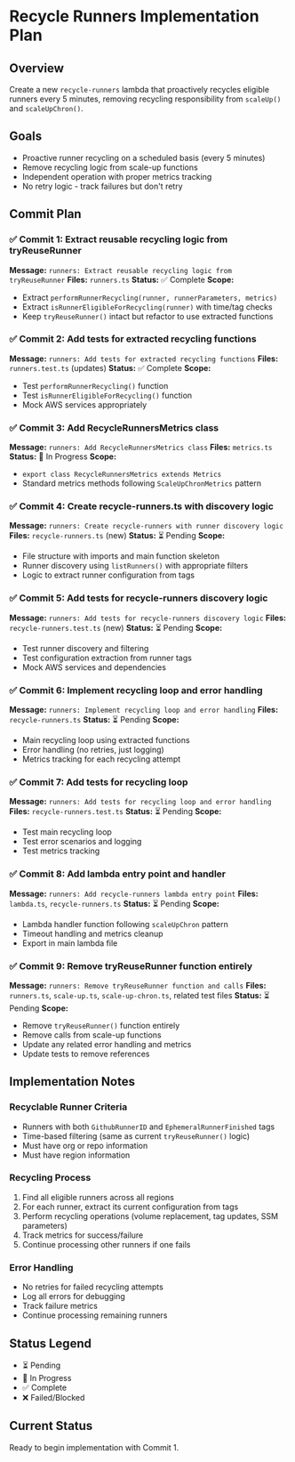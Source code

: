 # Recycle Runners Implementation Plan

## Overview
Create a new `recycle-runners` lambda that proactively recycles eligible runners every 5 minutes, removing recycling responsibility from `scaleUp()` and `scaleUpChron()`.

## Goals
- Proactive runner recycling on a scheduled basis (every 5 minutes)
- Remove recycling logic from scale-up functions 
- Independent operation with proper metrics tracking
- No retry logic - track failures but don't retry

## Commit Plan

### ✅ Commit 1: Extract reusable recycling logic from tryReuseRunner
**Message:** `runners: Extract reusable recycling logic from tryReuseRunner`
**Files:** `runners.ts`
**Status:** ✅ Complete
**Scope:** 
- Extract `performRunnerRecycling(runner, runnerParameters, metrics)` 
- Extract `isRunnerEligibleForRecycling(runner)` with time/tag checks
- Keep `tryReuseRunner()` intact but refactor to use extracted functions

### ✅ Commit 2: Add tests for extracted recycling functions  
**Message:** `runners: Add tests for extracted recycling functions`
**Files:** `runners.test.ts` (updates)
**Status:** ✅ Complete
**Scope:**
- Test `performRunnerRecycling()` function
- Test `isRunnerEligibleForRecycling()` function
- Mock AWS services appropriately

### ✅ Commit 3: Add RecycleRunnersMetrics class
**Message:** `runners: Add RecycleRunnersMetrics class`
**Files:** `metrics.ts`
**Status:** 🚧 In Progress
**Scope:**
- `export class RecycleRunnersMetrics extends Metrics`
- Standard metrics methods following `ScaleUpChronMetrics` pattern

### ✅ Commit 4: Create recycle-runners.ts with discovery logic
**Message:** `runners: Create recycle-runners with runner discovery logic`
**Files:** `recycle-runners.ts` (new)
**Status:** ⏳ Pending
**Scope:**
- File structure with imports and main function skeleton
- Runner discovery using `listRunners()` with appropriate filters
- Logic to extract runner configuration from tags

### ✅ Commit 5: Add tests for recycle-runners discovery logic
**Message:** `runners: Add tests for recycle-runners discovery logic`
**Files:** `recycle-runners.test.ts` (new)
**Status:** ⏳ Pending
**Scope:**
- Test runner discovery and filtering
- Test configuration extraction from runner tags
- Mock AWS services and dependencies

### ✅ Commit 6: Implement recycling loop and error handling
**Message:** `runners: Implement recycling loop and error handling`
**Files:** `recycle-runners.ts`
**Status:** ⏳ Pending
**Scope:**
- Main recycling loop using extracted functions
- Error handling (no retries, just logging)
- Metrics tracking for each recycling attempt

### ✅ Commit 7: Add tests for recycling loop
**Message:** `runners: Add tests for recycling loop and error handling`
**Files:** `recycle-runners.test.ts`
**Status:** ⏳ Pending
**Scope:**
- Test main recycling loop
- Test error scenarios and logging
- Test metrics tracking

### ✅ Commit 8: Add lambda entry point and handler
**Message:** `runners: Add recycle-runners lambda entry point`
**Files:** `lambda.ts`, `recycle-runners.ts`
**Status:** ⏳ Pending
**Scope:**
- Lambda handler function following `scaleUpChron` pattern
- Timeout handling and metrics cleanup
- Export in main lambda file

### ✅ Commit 9: Remove tryReuseRunner function entirely
**Message:** `runners: Remove tryReuseRunner function and calls`
**Files:** `runners.ts`, `scale-up.ts`, `scale-up-chron.ts`, related test files
**Status:** ⏳ Pending
**Scope:**
- Remove `tryReuseRunner()` function entirely
- Remove calls from scale-up functions
- Update any related error handling and metrics
- Update tests to remove references

## Implementation Notes

### Recyclable Runner Criteria
- Runners with both `GithubRunnerID` and `EphemeralRunnerFinished` tags
- Time-based filtering (same as current `tryReuseRunner()` logic)
- Must have org or repo information
- Must have region information

### Recycling Process
1. Find all eligible runners across all regions
2. For each runner, extract its current configuration from tags
3. Perform recycling operations (volume replacement, tag updates, SSM parameters)
4. Track metrics for success/failure
5. Continue processing other runners if one fails

### Error Handling
- No retries for failed recycling attempts
- Log all errors for debugging
- Track failure metrics
- Continue processing remaining runners

## Status Legend
- ⏳ Pending
- 🚧 In Progress  
- ✅ Complete
- ❌ Failed/Blocked

## Current Status
Ready to begin implementation with Commit 1. 